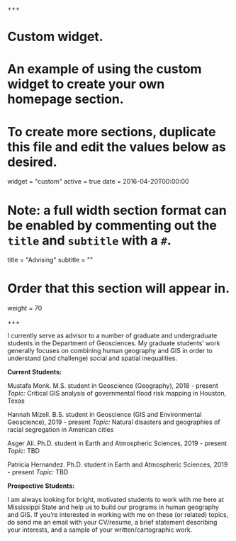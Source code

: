 +++
# Custom widget.
# An example of using the custom widget to create your own homepage section.
# To create more sections, duplicate this file and edit the values below as desired.
widget = "custom"
active = true
date = 2016-04-20T00:00:00

# Note: a full width section format can be enabled by commenting out the `title` and `subtitle` with a `#`.
title = "Advising"
subtitle = ""

# Order that this section will appear in.
weight = 70

+++

I currently serve as advisor to a number of graduate and undergraduate students in the Department of Geosciences. My graduate students’ work generally focuses on combining human geography and GIS in order to understand (and challenge) social and spatial inequalities. 

__Current Students:__

Mustafa Monk. M.S. student in Geoscience (Geography), 2018 - present
_Topic:_ Critical GIS analysis of governmental flood risk mapping in Houston, Texas

Hannah Mizell. B.S. student in Geoscience (GIS and Environmental Geoscience), 2019 - present
_Topic:_ Natural disasters and geographies of racial segregation in American cities

Asger Ali. Ph.D. student in Earth and Atmospheric Sciences, 2019 - present 
_Topic:_ TBD

Patricia Hernandez. Ph.D. student in Earth and Atmospheric Sciences, 2019 - present 
_Topic:_ TBD

__Prospective Students:__

I am always looking for bright, motivated students to work with me here at Mississippi State and help us to build our programs in human geography and GIS. If you’re interested in working with me on these (or related) topics, do send me an email with your CV/resume, a brief statement describing your interests, and a sample of your written/cartographic work.
